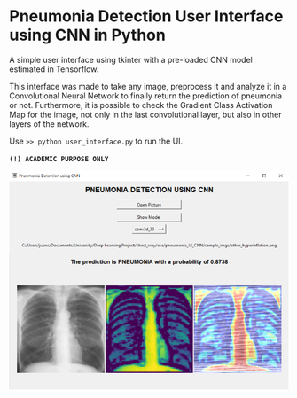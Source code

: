 # Pneumonia Detection User Interface using CNN in Python
A simple user interface using tkinter with a pre-loaded CNN model estimated in Tensorflow.

This interface was made to take any image, preprocess it and analyze it in a Convolutional Neural Network to finally return the prediction of pneumonia or not. Furthermore, it is possible to check the Gradient Class Activation Map for the image, not only in the last convolutional layer, but also in other layers of the network.

Use `>> python user_interface.py` to run the UI.

**`(!) ACADEMIC PURPOSE ONLY`**

![alt text](img_ui_1.png)
